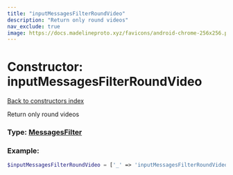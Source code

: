 ```yaml
---
title: "inputMessagesFilterRoundVideo"
description: "Return only round videos"
nav_exclude: true
image: https://docs.madelineproto.xyz/favicons/android-chrome-256x256.png
---
```

# Constructor: inputMessagesFilterRoundVideo  
[Back to constructors index](/API_docs/constructors/index.html)



Return only round videos




### Type: [MessagesFilter](/API_docs/types/MessagesFilter.html)


### Example:

```php
$inputMessagesFilterRoundVideo = ['_' => 'inputMessagesFilterRoundVideo'];
```  
